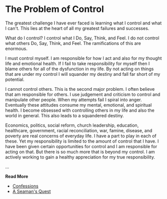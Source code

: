 # The Problem of Control

The greatest challenge I have ever faced is learning what I control and what I can't. This lies at
the heart of all my greatest failures and successes.

What do I control? I control what I Do, Say, Think, and Feel. I do not control what others Do, Say,
Think, and Feel. The ramifications of this are enormous.

I must control myself. I am responsible for how I act and also for my thought life and emotional
health. If I fail to take responsibility for myself then I blame others for all of the dysfunction
in my life. By not acting on things that are under my control I will squander my destiny and fall
far short of my potential.

I cannot control others. This is the second major problem. I often believe that am responsible for
others. I use judgement and criticism to control and manipulate other people. When my attempts fail
I spiral into anger. Eventually these attitudes consume my mental, emotional, and spiritual health.
I become obsessed with controlling others in my life and also the world in general. This also leads
to a squandered destiny.

Economics, politics, social reform, church leadership, education, healthcare, government, racial
reconciliation, war, famine, disease, and poverty are real concerns of everyday life. I have a part
to play in each of these. Yet my responsibility is limited to the amount of control that I have. I
have been given certain opportunities for control and I am responsible for acting on that. But
there is so much more that is beyond my control. I am actively working to gain a healthy
appreciation for my true responsibility.

...

**Read More**

* [Confessions](https://seamansguide.com/book/quest/Confessions.md)
* [A Seaman's Quest](https://seamansguide.com/book/quest)

